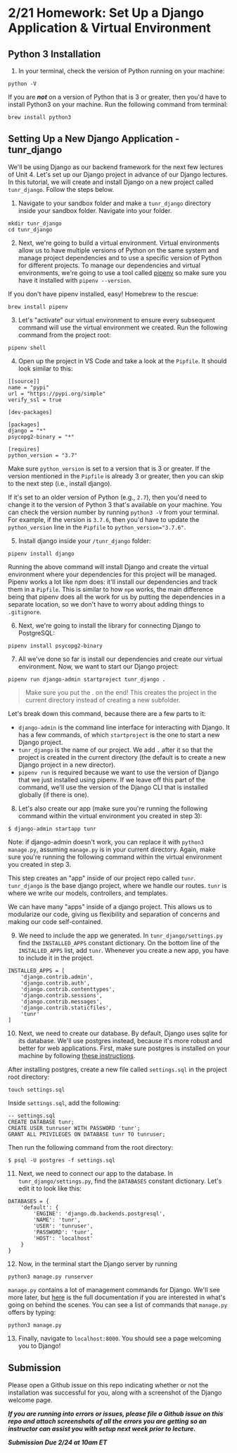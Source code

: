 # 2/21 Homework: Set Up a Django Application & Virtual Environment

## Python 3 Installation

1. In your terminal, check the version of Python running on your machine:

  ```
  python -V
  ```

  If you are **_not_** on a version of Python that is 3 or greater, then you'd have to install Python3 on your machine. Run the following command from terminal:
  ```
  brew install python3
  ```

## Setting Up a New Django Application - tunr_django

We'll be using Django as our backend framework for the next few lectures of Unit 4. Let's set up our Django project in advance of our Django lectures. In this tutorial, we will create and install Django on a new project called `tunr_django`. Follow the steps below.

1. Navigate to your sandbox folder and make a `tunr_django` directory inside your sandbox folder. Navigate into your folder.

  ```
  mkdir tunr_django
  cd tunr_django
  ```

2. Next, we're going to build a virtual environment. Virtual environments allow us to have multiple versions of Python on the same system and manage project dependencies and to use a specific version of Python for different projects. To manage our dependencies and virtual environments, we're going to use a tool called [pipenv](https://pipenv.readthedocs.io/) so make sure you have it installed with `pipenv --version`.

  If you don't have pipenv installed, easy! Homebrew to the rescue:

  ```
  brew install pipenv
```

3. Let's "activate" our virtual environment to ensure every subsequent command will use the virtual environment we created. Run the following command from the project root:

  ```
  pipenv shell
  ```

4. Open up the project in VS Code and take a look at the `Pipfile`. It should look similar to this:

  ```
  [[source]]
  name = "pypi"
  url = "https://pypi.org/simple"
  verify_ssl = true

  [dev-packages]

  [packages]
  django = "*"
  psycopg2-binary = "*"

  [requires]
  python_version = "3.7"
  ```

  Make sure `python_version` is set to a version that is 3 or greater. If the version mentioned in the `Pipfile` is already 3 or greater, then you can skip to the next step (i.e., install django).
  
  If it's set to an older version of Python (e.g., `2.7`), then you'd need to change it to the version of Python 3 that's available on your machine. You can check the version number by running `python3 -V` from your terminal. For example, if the version is `3.7.6`, then you'd have to update the `python_version` line in the `Pipfile` to `python_version="3.7.6"`.

5. Install django inside your `/tunr_django` folder:

  ```
  pipenv install django
  ```

  Running the above command will install Django and create the virtual environment where your dependencies for this project will be managed. Pipenv works a lot like npm does: it'll install our dependencies and track them in a `Pipfile`. This is similar to how `npm` works, the main difference being that pipenv does all the work for us by putting the dependencies in a separate location, so we don't have to worry about adding things to `.gitignore`.

6. Next, we're going to install the library for connecting Django to PostgreSQL:

  ```
  pipenv install psycopg2-binary
  ```

7. All we've done so far is install our dependencies and create our virtual environment. Now, we want to start our Django project:

  ```
  pipenv run django-admin startproject tunr_django .
  ```

  > Make sure you put the . on the end! This creates the project in the current directory instead of creating a new subfolder.

  Let's break down this command, because there are a few parts to it:

  - `django-admin` is the command line interface for interacting with Django. It
    has a few commands, of which `startproject` is the one to start a new Django
    project.
  - `tunr_django` is the name of our project. We add `.` after it so that the
    project is created in the current directory (the default is to create a new
    Django project in a new director).
  - `pipenv run` is required because we want to use the version of Django that we
    just installed using pipenv. If we leave off this part of the command, we'll
    use the version of the Django CLI that is installed globally (if there is
    one).

8. Let's also create our app (make sure you're running the following command within the virtual environment you created in step 3):

  ```
  $ django-admin startapp tunr
  ```

  Note: if django-admin doesn't work, you can replace it with `python3 manage.py`, assuming `manage.py` is in your current directory. Again, make sure you're running the following command within the virtual environment you created in step 3.

  This step creates an "app" inside of our project repo called `tunr`. `tunr_django` is the base django project, where we handle our routes. `tunr` is where we write our models, controllers, and templates.

  We can have many "apps" inside of a django project. This allows us to modularize our code, giving us flexibility and separation of concerns and making our code self-contained.

9. We need to include the app we generated. In `tunr_django/settings.py` find the `INSTALLED_APPS` constant dictionary. On the bottom line of the `INSTALLED_APPS` list, add `tunr`. Whenever you create a new app, you have to include it in the project.

  ```
  INSTALLED_APPS = [
      'django.contrib.admin',
      'django.contrib.auth',
      'django.contrib.contenttypes',
      'django.contrib.sessions',
      'django.contrib.messages',
      'django.contrib.staticfiles',
      'tunr'
  ]
  ```

10. Next, we need to create our database. By default, Django uses sqlite for its database. We'll use postgres instead, because it's more robust and better for web applications. First, make sure postgres is installed on your machine by following [these instructions](https://git.generalassemb.ly/seir-129/sql-intro/blob/master/getting_postgres.md).

After installing postgres, create a new file called `settings.sql` in the project root directory:

  ```
  touch settings.sql
  ```

  Inside `settings.sql`, add the following:

  ```
  -- settings.sql
  CREATE DATABASE tunr;
  CREATE USER tunruser WITH PASSWORD 'tunr';
  GRANT ALL PRIVILEGES ON DATABASE tunr TO tunruser;
  ```

  Then run the following command from the root directory:

  ```
  $ psql -U postgres -f settings.sql
  ```

11. Next, we need to connect our app to the database. In `tunr_django/settings.py`, find the `DATABASES` constant dictionary. Let's edit it to look like this:

  ```
  DATABASES = {
      'default': {
          'ENGINE': 'django.db.backends.postgresql',
          'NAME': 'tunr',
          'USER': 'tunruser',
          'PASSWORD': 'tunr',
          'HOST': 'localhost'
      }
  }
  ```

12. Now, in the terminal start the Django server by running

  ```
  python3 manage.py runserver
  ```

  `manage.py` contains a lot of management commands for Django. We'll see more later, but [here](https://docs.djangoproject.com/en/2.1/ref/django-admin/) is the full documentation if you are interested in what's going on behind the scenes. You can see a list of commands that `manage.py` offers by typing:

  ```
  python3 manage.py
  ```


13. Finally, navigate to `localhost:8000`. You should see a page welcoming you to Django!

## Submission
Please open a Github issue on this repo indicating whether or not the installation was successful for you, along with a screenshot of the Django welcome page.
  
  **_If you are running into errors or issues, please file a Github issue on this repo and attach screenshots of all the errors you are getting so an instructor can assist you with setup next week prior to lecture._**
  
***Submission Due 2/24 at 10am ET***
  
  
